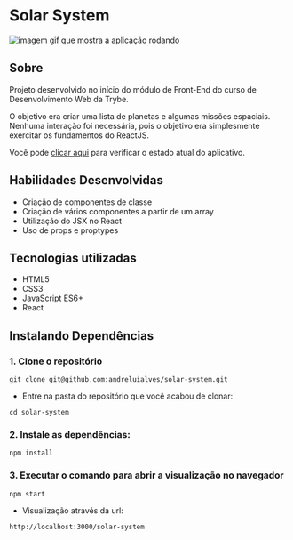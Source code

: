 # Solar System
![imagem gif que mostra a aplicação rodando](solar-system.gif)

## Sobre
Projeto desenvolvido no início do módulo de Front-End do curso de Desenvolvimento Web da Trybe.

O objetivo era criar uma lista de planetas e algumas missões espaciais. Nenhuma interação foi necessária, pois o objetivo era simplesmente exercitar os fundamentos do ReactJS.

Você pode <a href="https://andreluialves.github.io/solar-system" target:_blank>clicar aqui</a> para verificar o estado atual do aplicativo.

## Habilidades Desenvolvidas

* Criação de componentes de classe
* Criação de vários componentes a partir de um array
* Utilização do JSX no React
* Uso de props e proptypes

## Tecnologias utilizadas
* HTML5
* CSS3
* JavaScript ES6+
* React

## Instalando Dependências

### 1. Clone o repositório
```
git clone git@github.com:andreluialves/solar-system.git
```

  * Entre na pasta do repositório que você acabou de clonar:
```
cd solar-system
```

### 2. Instale as dependências:
```
npm install
```

### 3. Executar o comando para abrir a visualização no navegador
```
npm start
```
   * Visualização através da url:
```
http://localhost:3000/solar-system
```
